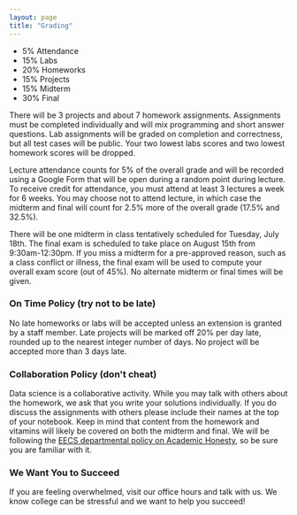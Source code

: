 ```yaml
---
layout: page
title: "Grading"
---
```


- 5% Attendance
- 15% Labs
- 20% Homeworks
- 15% Projects
- 15% Midterm
- 30% Final

There will be 3 projects and about 7 homework assignments. Assignments must be
completed individually and will mix programming and short answer questions. Lab
assignments will be graded on completion and correctness, but all test cases
will be public. Your two lowest labs scores and two lowest homework scores will
be dropped.

Lecture attendance counts for 5% of the overall grade and will be recorded
using a Google Form that will be open during a random point during lecture. To
receive credit for attendance, you must attend at least 3 lectures a week for 6
weeks. You may choose not to attend lecture, in which case the midterm and
final will count for 2.5% more of the overall grade (17.5% and 32.5%).

There will be one midterm in class tentatively scheduled for Tuesday, July
18th. The final exam is scheduled to take place on August 15th from
9:30am-12:30pm. If you miss a midterm for a pre-approved reason, such as a
class conflict or illness, the final exam will be used to compute your overall
exam score (out of 45%). No alternate midterm or final times will be given.

### On Time Policy (try not to be late)

No late homeworks or labs will be accepted unless an extension is granted by a
staff member. Late projects will be marked off 20% per day late, rounded up to
the nearest integer number of days. No project will be accepted more than 3
days late.

### Collaboration Policy (don't cheat)

Data science is a collaborative activity. While you may talk with others about
the homework, we ask that you write your solutions individually. If you do
discuss the assignments with others please include their names at the top of
your notebook. Keep in mind that content from the homework and vitamins will
likely be covered on both the midterm and final. We will be following the [EECS
departmental policy on Academic
Honesty](https://eecs.berkeley.edu/resources/students/academic-dishonesty), so
be sure you are familiar with it.

### We Want You to Succeed

If you are feeling overwhelmed, visit our office hours and talk with us.
We know college can be stressful and we want to help you succeed!
